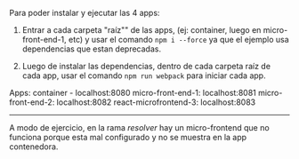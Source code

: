 Para poder instalar y ejecutar las 4 apps:

1) Entrar a cada carpeta "raíz"" de las apps, (ej: container, luego en micro-front-end-1, etc) y usar el comando ```npm i --force``` ya que el ejemplo usa dependencias que estan deprecadas.

2) Luego de instalar las dependencias, dentro de cada carpeta raíz de cada app, usar el comando ```npm run webpack``` para iniciar cada app.

Apps:
container - localhost:8080
micro-front-end-1: localhost:8081
micro-front-end-2: localhost:8082
react-microfrontend-3: localhost:8083

------------------------------------------------------------------

A modo de ejercicio, en la rama *resolver* hay un micro-frontend que no funciona porque esta mal configurado y no se muestra en la app contenedora.